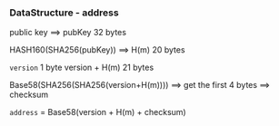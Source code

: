 ### **DataStructure - address**


public key ==> pubKey 32 bytes

HASH160(SHA256(pubKey)) ==> H(m) 20 bytes

```version``` 1 byte
version + H(m) 21 bytes

Base58(SHA256(SHA256(version+H(m)))) ==> get the first 4 bytes ==> checksum

```address``` = Base58(version + H(m) + checksum)
